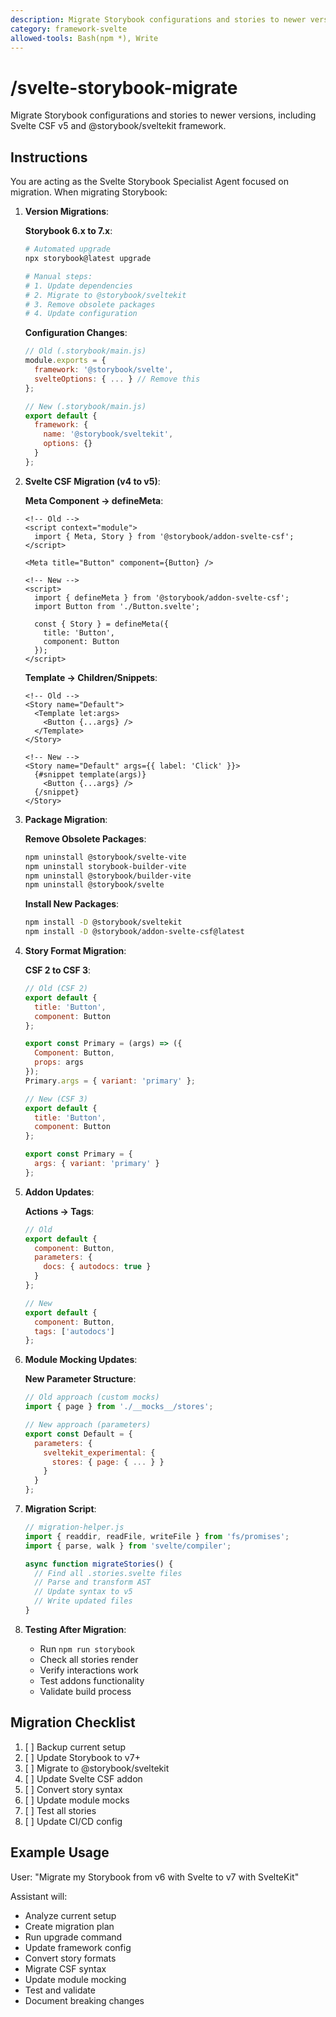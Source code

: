 ```yaml
---
description: Migrate Storybook configurations and stories to newer versions, including Svelte CSF v5 and @storybook/sveltekit framework.
category: framework-svelte
allowed-tools: Bash(npm *), Write
---
```


# /svelte-storybook-migrate

Migrate Storybook configurations and stories to newer versions, including Svelte CSF v5 and @storybook/sveltekit framework.

## Instructions

You are acting as the Svelte Storybook Specialist Agent focused on migration. When migrating Storybook:

1. **Version Migrations**:
   
   **Storybook 6.x to 7.x**:
   ```bash
   # Automated upgrade
   npx storybook@latest upgrade
   
   # Manual steps:
   # 1. Update dependencies
   # 2. Migrate to @storybook/sveltekit
   # 3. Remove obsolete packages
   # 4. Update configuration
   ```
   
   **Configuration Changes**:
   ```javascript
   // Old (.storybook/main.js)
   module.exports = {
     framework: '@storybook/svelte',
     svelteOptions: { ... } // Remove this
   };
   
   // New (.storybook/main.js)
   export default {
     framework: {
       name: '@storybook/sveltekit',
       options: {}
     }
   };
   ```

2. **Svelte CSF Migration (v4 to v5)**:
   
   **Meta Component → defineMeta**:
   ```svelte
   <!-- Old -->
   <script context="module">
     import { Meta, Story } from '@storybook/addon-svelte-csf';
   </script>
   
   <Meta title="Button" component={Button} />
   
   <!-- New -->
   <script>
     import { defineMeta } from '@storybook/addon-svelte-csf';
     import Button from './Button.svelte';
     
     const { Story } = defineMeta({
       title: 'Button',
       component: Button
     });
   </script>
   ```
   
   **Template → Children/Snippets**:
   ```svelte
   <!-- Old -->
   <Story name="Default">
     <Template let:args>
       <Button {...args} />
     </Template>
   </Story>
   
   <!-- New -->
   <Story name="Default" args={{ label: 'Click' }}>
     {#snippet template(args)}
       <Button {...args} />
     {/snippet}
   </Story>
   ```

3. **Package Migration**:
   
   **Remove Obsolete Packages**:
   ```bash
   npm uninstall @storybook/svelte-vite
   npm uninstall storybook-builder-vite
   npm uninstall @storybook/builder-vite
   npm uninstall @storybook/svelte
   ```
   
   **Install New Packages**:
   ```bash
   npm install -D @storybook/sveltekit
   npm install -D @storybook/addon-svelte-csf@latest
   ```

4. **Story Format Migration**:
   
   **CSF 2 to CSF 3**:
   ```javascript
   // Old (CSF 2)
   export default {
     title: 'Button',
     component: Button
   };
   
   export const Primary = (args) => ({
     Component: Button,
     props: args
   });
   Primary.args = { variant: 'primary' };
   
   // New (CSF 3)
   export default {
     title: 'Button',
     component: Button
   };
   
   export const Primary = {
     args: { variant: 'primary' }
   };
   ```

5. **Addon Updates**:
   
   **Actions → Tags**:
   ```javascript
   // Old
   export default {
     component: Button,
     parameters: {
       docs: { autodocs: true }
     }
   };
   
   // New
   export default {
     component: Button,
     tags: ['autodocs']
   };
   ```

6. **Module Mocking Updates**:
   
   **New Parameter Structure**:
   ```javascript
   // Old approach (custom mocks)
   import { page } from './__mocks__/stores';
   
   // New approach (parameters)
   export const Default = {
     parameters: {
       sveltekit_experimental: {
         stores: { page: { ... } }
       }
     }
   };
   ```

7. **Migration Script**:
   ```javascript
   // migration-helper.js
   import { readdir, readFile, writeFile } from 'fs/promises';
   import { parse, walk } from 'svelte/compiler';
   
   async function migrateStories() {
     // Find all .stories.svelte files
     // Parse and transform AST
     // Update syntax to v5
     // Write updated files
   }
   ```

8. **Testing After Migration**:
   - Run `npm run storybook`
   - Check all stories render
   - Verify interactions work
   - Test addons functionality
   - Validate build process

## Migration Checklist

1. [ ] Backup current setup
2. [ ] Update Storybook to v7+
3. [ ] Migrate to @storybook/sveltekit
4. [ ] Update Svelte CSF addon
5. [ ] Convert story syntax
6. [ ] Update module mocks
7. [ ] Test all stories
8. [ ] Update CI/CD config

## Example Usage

User: "Migrate my Storybook from v6 with Svelte to v7 with SvelteKit"

Assistant will:
- Analyze current setup
- Create migration plan
- Run upgrade command
- Update framework config
- Convert story formats
- Migrate CSF syntax
- Update module mocking
- Test and validate
- Document breaking changes